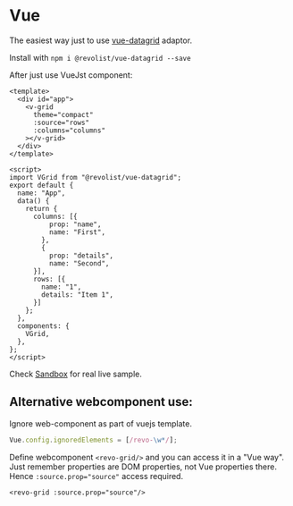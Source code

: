 # Vue

The easiest way just to use [vue-datagrid](https://www.npmjs.com/package/@revolist/vue-datagrid) adaptor.

Install with `npm i @revolist/vue-datagrid --save`

After just use VueJst component:

```vue
<template>
  <div id="app">
    <v-grid
      theme="compact"
      :source="rows"
      :columns="columns"
    ></v-grid>
  </div>
</template>
 
<script>
import VGrid from "@revolist/vue-datagrid";
export default {
  name: "App",
  data() {
    return {
      columns: [{
          prop: "name",
          name: "First",
        },
        {
          prop: "details",
          name: "Second",
      }],
      rows: [{
        name: "1",
        details: "Item 1",
      }]
    };
  },
  components: {
    VGrid,
  },
};
</script>
```

Check [Sandbox](https://codesandbox.io/s/data-vue-test-3wkzi?file=/src/App.vue) for real live sample.
<demo-vue/>

## Alternative webcomponent use:

Ignore web-component as part of vuejs template.
```js
Vue.config.ignoredElements = [/revo-\w*/];
```
Define webcomponent `<revo-grid/>` and you can access it in a "Vue way". Just remember properties are DOM properties, not Vue properties there. Hence `:source.prop="source"` access required.
```
<revo-grid :source.prop="source"/>
```